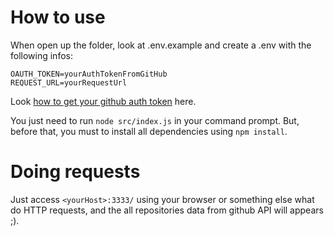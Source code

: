 # How to use

When open up the folder, look at .env.example and create a .env with the following infos:

```env
OAUTH_TOKEN=yourAuthTokenFromGitHub
REQUEST_URL=yourRequestUrl
```

Look [how to get your github auth token](https://help.github.com/en/github/authenticating-to-github/creating-a-personal-access-token-for-the-command-line) here.

You just need to run `node src/index.js` in your command prompt. But, before that, you must to install all dependencies using `npm install`.

# Doing requests

Just access `<yourHost>:3333/` using your browser or something else what do HTTP requests, and the all repositories data from github API will appears ;).
